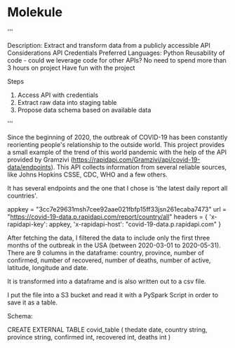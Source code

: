 # Molekule

'''

Description: Extract and transform data from a publicly accessible API
Considerations
API Credentials
Preferred Languages: Python
Reusability of code - could we leverage code for other APIs?
No need to spend more than 3 hours on project
Have fun with the project

Steps
1. Access API with credentials
2. Extract raw data into staging table
3. Propose data schema based on available data

'''

Since the beginning of 2020, the outbreak of COVID-19 has been constantly reorienting people's relationship to the outside world. This project provides a small example of the trend of this world pandemic with the help of the API provided by Gramzivi (https://rapidapi.com/Gramzivi/api/covid-19-data/endpoints). This API collects information from several reliable sources, like Johns Hopkins CSSE, CDC, WHO and a few others. 


It has several endpoints and the one that I chose is 'the latest daily report all countries'.

appkey = "3cc7e29631msh7cee92aae021fbfp15ff33jsn261ecaba7473"
url = "https://covid-19-data.p.rapidapi.com/report/country/all"
headers = {
    'x-rapidapi-key': appkey,
    'x-rapidapi-host': "covid-19-data.p.rapidapi.com"
    }

After fetching the data, I filtered the data to include only the first three months of the outbreak in the USA (between 2020-03-01 to 2020-05-31). There are 9 columns in the dataframe: country, province, number of confirmed, number of recovered, number of  deaths, number of active, latitude, longitude and date. 

It is transformed into a dataframe and is also written out to a csv file. 

I put the file into a S3 bucket and read it with a PySpark Script in order to save it as a table. 

Schema:

CREATE EXTERNAL TABLE covid_table (
    thedate  date,
    country  string,
    province  string,
    confirmed  int,
    recovered  int,
    deaths  int
    )
    
    







